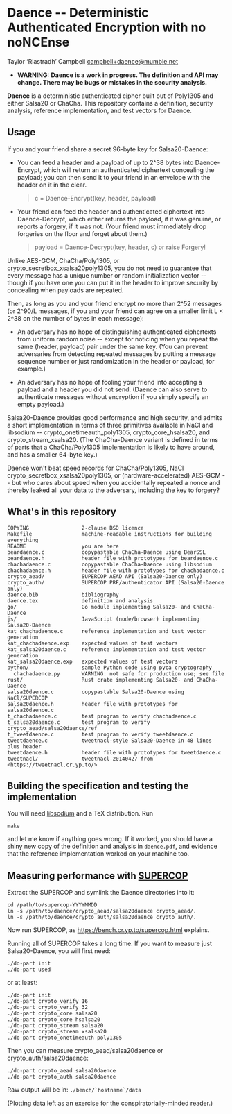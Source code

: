 Daence -- Deterministic Authenticated Encryption with no noNCEnse
=================================================================

Taylor ‘Riastradh’ Campbell <campbell+daence@mumble.net>

- **WARNING: Daence is a work in progress.  The definition and API may
  change.  There may be bugs or mistakes in the security analysis.**

**Daence** is a deterministic authenticated cipher built out of
Poly1305 and either Salsa20 or ChaCha.  This repository contains a
definition, security analysis, reference implementation, and test
vectors for Daence.

## Usage

If you and your friend share a secret 96-byte key for Salsa20-Daence:

- You can feed a header and a payload of up to 2^38 bytes into
  Daence-Encrypt, which will return an authenticated ciphertext
  concealing the payload; you can then send it to your friend in an
  envelope with the header on it in the clear.

  > c = Daence-Encrypt(key, header, payload)

- Your friend can feed the header and authenticated ciphertext into
  Daence-Decrypt, which either returns the payload, if it was genuine,
  or reports a forgery, if it was not.  (Your friend must immediately
  drop forgeries on the floor and forget about them.)

  > payload = Daence-Decrypt(key, header, c) or raise Forgery!

Unlike AES-GCM, ChaCha/Poly1305, or crypto_secretbox_xsalsa20poly1305,
you do not need to guarantee that every message has a unique number or
random initialization vector -- though if you have one you can put it
in the header to improve security by concealing when payloads are
repeated.

Then, as long as you and your friend encrypt no more than 2^52 messages
(or 2^90/L messages, if you and your friend can agree on a smaller
limit L < 2^38 on the number of bytes in each message):

- An adversary has no hope of distinguishing authenticated ciphertexts
  from uniform random noise -- except for noticing when you repeat the
  same (header, payload) pair under the same key.  (You can prevent
  adversaries from detecting repeated messages by putting a message
  sequence number or just randomization in the header or payload, for
  example.)

- An adversary has no hope of fooling your friend into accepting a
  payload and a header you did not send.  (Daence can also serve to
  authenticate messages without encryption if you simply specify an
  empty payload.)

Salsa20-Daence provides good performance and high security, and admits
a short implementation in terms of three primitives available in NaCl
and libsodium -- crypto_onetimeauth_poly1305, crypto_core_hsalsa20,
and crypto_stream_xsalsa20.  (The ChaCha-Daence variant is defined in
terms of parts that a ChaCha/Poly1305 implementation is likely to have
around, and has a smaller 64-byte key.)

Daence won't beat speed records for ChaCha/Poly1305, NaCl
crypto_secretbox_xsalsa20poly1305, or (hardware-accelerated) AES-GCM --
but who cares about speed when you accidentally repeated a nonce and
thereby leaked all your data to the adversary, including the key to
forgery?


## What's in this repository

```
COPYING                 2-clause BSD licence
Makefile                machine-readable instructions for building everything
README                  you are here
beardaence.c            copypastable ChaCha-Daence using BearSSL
beardaence.h            header file with prototypes for beardaence.c
chachadaence.c          copypastable ChaCha-Daence using libsodium
chachadaence.h          header file with prototypes for chachadaence.c
crypto_aead/            SUPERCOP AEAD API (Salsa20-Daence only)
crypto_auth/            SUPERCOP PRF/authenticator API (Salsa20-Daence only)
daence.bib              bibliography
daence.tex              definition and analysis
go/                     Go module implementing Salsa20- and ChaCha-Daence
js/                     JavaScript (node/browser) implementing Salsa20-Daence
kat_chachadaence.c      reference implementation and test vector generation
kat_chachadaence.exp    expected values of test vectors
kat_salsa20daence.c     reference implementation and test vector generation
kat_salsa20daence.exp   expected values of test vectors
python/                 sample Python code using pyca cryptography
  chachadaence.py       WARNING: not safe for production use; see file
rust/                   Rust crate implementing Salsa20- and ChaCha-Daence
salsa20daence.c         copypastable Salsa20-Daence using NaCl/SUPERCOP
salsa20daence.h         header file with prototypes for salsa20daence.c
t_chachadaence.c        test program to verify chachadaence.c
t_salsa20daence.c       test program to verify crypto_aead/salsa20daence/ref
t_tweetdaence.c         test program to verify tweetdaence.c
tweetdaence.c           tweetnacl-style Salsa20-Daence in 48 lines plus header
tweetdaence.h           header file with prototypes for tweetdaence.c
tweetnacl/              tweetnacl-20140427 from <https://tweetnacl.cr.yp.to/>
```


## Building the specification and testing the implementation

You will need [libsodium](https://libsodium.org/) and a TeX
distribution.  Run

```
make
```

and let me know if anything goes wrong.  If it worked, you should have
a shiny new copy of the definition and analysis in `daence.pdf`, and
evidence that the reference implementation worked on your machine too.


## Measuring performance with [SUPERCOP](https://bench.cr.yp.to/)

Extract the SUPERCOP and symlink the Daence directories into it:

```
cd /path/to/supercop-YYYYMMDD
ln -s /path/to/daence/crypto_aead/salsa20daence crypto_aead/.
ln -s /path/to/daence/crypto_auth/salsa20daence crypto_auth/.
```

Now run SUPERCOP, as <https://bench.cr.yp.to/supercop.html> explains.

Running all of SUPERCOP takes a long time.  If you want to measure just
Salsa20-Daence, you will first need:

```
./do-part init
./do-part used
```

or at least:

```
./do-part init
./do-part crypto_verify 16
./do-part crypto_verify 32
./do-part crypto_core salsa20
./do-part crypto_core hsalsa20
./do-part crypto_stream salsa20
./do-part crypto_stream xsalsa20
./do-part crypto_onetimeauth poly1305
```

Then you can measure crypto_aead/salsa20daence or
crypto_auth/salsa20daence:

```
./do-part crypto_aead salsa20daence
./do-part crypto_auth salsa20daence
```

Raw output will be in: ```./bench/`hostname`/data```

(Plotting data left as an exercise for the conspiratorially-minded
reader.)
